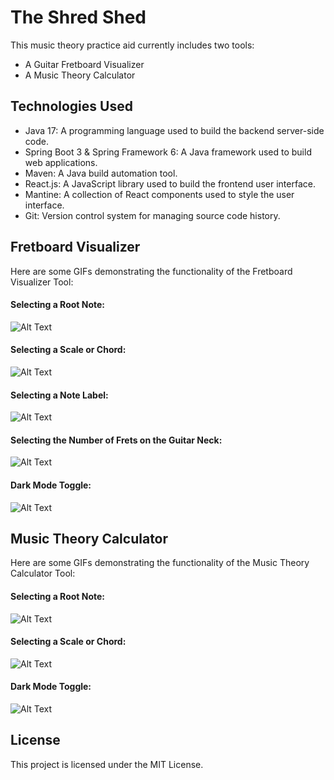# The Shred Shed
This music theory practice aid currently includes two tools: 
- A Guitar Fretboard Visualizer
- A Music Theory Calculator

## Technologies Used
- Java 17: A programming language used to build the backend server-side code.
- Spring Boot 3 & Spring Framework 6: A Java framework used to build web applications.
- Maven: A Java build automation tool.
- React.js: A JavaScript library used to build the frontend user interface.
- Mantine: A collection of React components used to style the user interface.
- Git: Version control system for managing source code history.

## Fretboard Visualizer
Here are some GIFs demonstrating the functionality of the Fretboard Visualizer Tool:

#### Selecting a Root Note:
![Alt Text](https://media.giphy.com/media/v1.Y2lkPTc5MGI3NjExNDdlZDVkNjc3ZmQ2YWQ4Y2Q2ZTU1ZTNlMGE5OWVmNzNhYjllNGNlNSZjdD1n/W0zTDzSTeesU7MJdIH/giphy.gif)

#### Selecting a Scale or Chord:
![Alt Text](https://media.giphy.com/media/v1.Y2lkPTc5MGI3NjExNmZjZjQ5N2NiMTJmODQzZDE2Y2QzZjJkNTljZmU4MzA2Y2E1MWQ0OCZjdD1n/NNV9fpuiwBI2UZNqgJ/giphy.gif)

#### Selecting a Note Label:
![Alt Text](https://media.giphy.com/media/v1.Y2lkPTc5MGI3NjExMzQ1NjdhYTlhMDIxN2E2MDhhMWY5MTViMjhkNDQ1ZjU2NjQxMDFjZiZjdD1n/zCtvjxUrL53PtvKVeM/giphy.gif)

#### Selecting the Number of Frets on the Guitar Neck:
![Alt Text](https://media.giphy.com/media/v1.Y2lkPTc5MGI3NjExYWVlZjY0ZDIzOTc1OGUyMzYzNzc3ZjA2ZTA1NTQ1ODVhZTk4Y2I3ZCZjdD1n/nnzRD0D5DqsCnpTIud/giphy.gif)

#### Dark Mode Toggle:
![Alt Text](https://media.giphy.com/media/v1.Y2lkPTc5MGI3NjExYTY2NmEzNWEzNTNkMmNmNDk0N2E4OTFjM2E3YWNjYjJkZDliYzNjMyZjdD1n/nz4iBdD6Lgvh4AJBSN/giphy.gif)

## Music Theory Calculator
Here are some GIFs demonstrating the functionality of the Music Theory Calculator Tool:

#### Selecting a Root Note:
![Alt Text](https://media.giphy.com/media/v1.Y2lkPTc5MGI3NjExZmI5YWE2MDEzYzJhN2EwOTljMzIxNWUxMDRmMmQ2NjNhZGQzYTc4YiZjdD1n/YhGW7mSwVy6DfqEw4b/giphy.gif)

#### Selecting a Scale or Chord:
![Alt Text](https://media.giphy.com/media/v1.Y2lkPTc5MGI3NjExMGMxNWJjYThjNzI4NzM1MGVkNjRjNjE5MWNjMDdmMGM5NmQwMGRhMCZjdD1n/8a1OMQqJ5y5pLTaGsF/giphy.gif)

#### Dark Mode Toggle:
![Alt Text](https://media.giphy.com/media/v1.Y2lkPTc5MGI3NjExMzg3OTkwYzI4Mzk2N2E3ZTE0MGMwZTE5YWI0YzJiMGVkNjg0NThjMyZjdD1n/fn1dOjnqa52lJu2ABB/giphy.gif)

## License
This project is licensed under the MIT License.